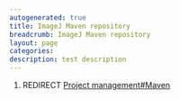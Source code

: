 ```yaml
---
autogenerated: true
title: ImageJ Maven repository
breadcrumb: ImageJ Maven repository
layout: page
categories: 
description: test description
---
```


1.  REDIRECT [Project management\#Maven](Project_management#Maven)
